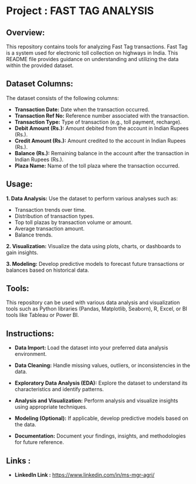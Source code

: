 # Project : FAST TAG ANALYSIS

## Overview:
This repository contains tools for analyzing Fast Tag transactions. Fast Tag is a system used for electronic toll collection on highways in India. This README file provides guidance on understanding and utilizing the data within the provided dataset.

## Dataset Columns:
The dataset consists of the following columns:

* **Transaction Date:** Date when the transaction occurred.
* **Transaction Ref No:** Reference number associated with the transaction.
* **Transaction Type:** Type of transaction (e.g., toll payment, recharge).
* **Debit Amount (Rs.):** Amount debited from the account in Indian Rupees (Rs.).
* **Credit Amount (Rs.):** Amount credited to the account in Indian Rupees (Rs.).
* **Balance (Rs.):** Remaining balance in the account after the transaction in Indian Rupees (Rs.).
* **Plaza Name:** Name of the toll plaza where the transaction occurred.
  
## Usage:

**1. Data Analysis:** Use the dataset to perform various analyses such as:
* Transaction trends over time.
* Distribution of transaction types.
* Top toll plazas by transaction volume or amount.
* Average transaction amount.
* Balance trends.
  
**2. Visualization:** Visualize the data using plots, charts, or dashboards to gain insights.

**3. Modeling:** Develop predictive models to forecast future transactions or balances based on historical data.

 ## Tools: 
This repository can be used with various data analysis and visualization tools such as Python libraries (Pandas, Matplotlib, Seaborn), R, Excel, or BI tools like Tableau or Power BI.

## Instructions:
* **Data Import:** Load the dataset into your preferred data analysis environment.

* **Data Cleaning:** Handle missing values, outliers, or inconsistencies in the data.

* **Exploratory Data Analysis (EDA):** Explore the dataset to understand its characteristics and identify patterns.

* **Analysis and Visualization:** Perform analysis and visualize insights using appropriate techniques.

* **Modeling (Optional):** If applicable, develop predictive models based on the data.

* **Documentation:** Document your findings, insights, and methodologies for future reference.

## Links :

* **LinkedIn Link :** https://www.linkedin.com/in/ms-mgr-agri/
